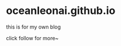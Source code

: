 # oceanleonai.github.io
this is for my own blog

click follow for more~

<a href="oceanleonai.github.io" target="blank"></a>

